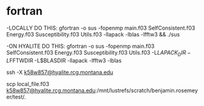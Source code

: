 # fortran

-LOCALLY DO THIS:
gfortran -o sus -fopenmp main.f03 SelfConsistent.f03 Energy.f03 Susceptibility.f03 Utils.f03 -llapack -lblas -lfftw3 && ./sus

-ON HYALITE DO THIS:
gfortran -o sus -fopenmp main.f03 SelfConsistent.f03 Energy.f03 Susceptibility.f03 Utils.f03 -L$LAPACK_DIR -L$FFTWDIR -L$BLASDIR -llapack -lfftw3 -lblas

ssh -X k58w857@hyalite.rcg.montana.edu

scp local_file.f03 k58w857@hyalite.rcg.montana.edu:/mnt/lustrefs/scratch/benjamin.rosemeyer/test/.
